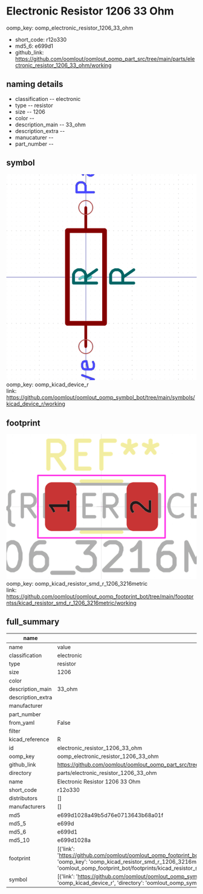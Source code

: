 # Electronic Resistor 1206 33 Ohm
oomp_key: oomp_electronic_resistor_1206_33_ohm 

  
* short_code: r12o330
* md5_6: e699d1  
* github_link: https://github.com/oomlout/oomlout_oomp_part_src/tree/main/parts/electronic_resistor_1206_33_ohm/working  
## naming details
* classification -- electronic
* type -- resistor
* size -- 1206
* color -- 
* description_main -- 33_ohm
* description_extra -- 
* manucaturer -- 
* part_number -- 



## symbol

![](symbol/0/working/working_600.png)  
oomp_key: oomp_kicad_device_r  
link: https://github.com/oomlout/oomlout_oomp_symbol_bot/tree/main/symbols/kicad_device_r/working  

## footprint

![](footprint/0/working/working_600.png)  
oomp_key: oomp_kicad_resistor_smd_r_1206_3216metric  
link: https://github.com/oomlout/oomlout_oomp_footprint_bot/tree/main/foootprntss/kicad_resistor_smd_r_1206_3216metric/working  

## full_summary
| name | value | 
| --- | --- | 
| name | value | 
| classification | electronic | 
| type | resistor | 
| size | 1206 | 
| color |  | 
| description_main | 33_ohm | 
| description_extra |  | 
| manufacturer |  | 
| part_number |  | 
| from_yaml | False | 
| filter |  | 
| kicad_reference | R | 
| id | electronic_resistor_1206_33_ohm | 
| oomp_key | oomp_electronic_resistor_1206_33_ohm | 
| github_link | https://github.com/oomlout/oomlout_oomp_part_src/tree/main/parts/electronic_resistor_1206_33_ohm/working | 
| directory | parts/electronic_resistor_1206_33_ohm | 
| name | Electronic Resistor 1206 33 Ohm | 
| short_code | r12o330 | 
| distributors | [] | 
| manufacturers | [] | 
| md5 | e699d1028a49b5d76e0713643b68a01f | 
| md5_5 | e699d | 
| md5_6 | e699d1 | 
| md5_10 | e699d1028a | 
| footprint | [{'link': 'https://github.com/oomlout/oomlout_oomp_footprint_bot/tree/main/foootprntss/kicad_resistor_smd_r_1206_3216metric', 'oomp_key': 'oomp_kicad_resistor_smd_r_1206_3216metric', 'directory': 'oomlout_oomp_footprint_bot/footprints/kicad_resistor_smd_r_1206_3216metric//working/working.kicad_mod'}] | 
| symbol | [{'link': 'https://github.com/oomlout/oomlout_oomp_symbol_bot/tree/main/symbols/kicad_device_r', 'oomp_key': 'oomp_kicad_device_r', 'directory': 'oomlout_oomp_symbol_bot/symbols/kicad_device_r//working/working.kicad_sym'}] | 
